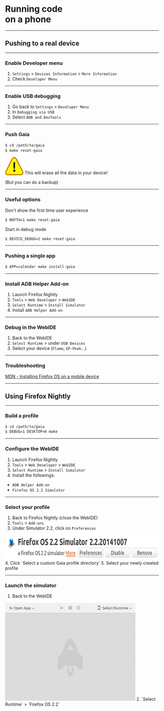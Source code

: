 # Running **code**<br> on a **phone**

---

## Pushing to a real device

---

### Enable Developer menu

1. `Settings` > `Devices Information` > `More Information`
2. Check `Developer Menu`

---

### Enable USB debugging

1. Go back to `Settings` > `Developer Menu`
2. In `Debugging via USB`
3. Select `ADB and DevTools`

---

### Push Gaia

```bash
$ cd /path/to/gaia
$ make reset-gaia
```

<img src="img/warning.svg" alt="Warning" style="vertical-align: bottom;"> This will erase all the data in your device!

(But you can do a backup)

---

### Useful options

Don't show the first time user experience
```bash
$ NOFTU=1 make reset-gaia
```

Start in debug mode
```bash
$ DEVICE_DEBUG=1 make reset-gaia
```

---

### Pushing a single app

```bash
$ APP=calendar make install-gaia
```

---

### Install ADB Helper Add-on

1. Launch Firefox Nightly
2. `Tools` > `Web Developer` > `WebIDE`
3. `Select Runtime` > `Install Simulator`
4. Install `ADB Helper Add-on`

---

### Debug in the WebIDE

1. Back to the WebIDE
2. `Select Runtime` > under `USB Devices`
3. Select your device (`Flame`, `GP-Peak`...)

---

### Troubleshooting

[MDN - Installing Firefox OS on a mobile device](https://developer.mozilla.org/en-US/Firefox_OS/Installing_on_a_mobile_device)

---

## Using Firefox Nightly

---

### Build a profile

```bash
$ cd /path/to/gaia
$ DEBUG=1 DESKTOP=0 make
```

---

### Configure the WebIDE

1. Launch Firefox Nightly
2. `Tools` > `Web Developer` > `WebIDE`
3. `Select Runtime` > `Install Simulator`
4. Install the followings:
  * `ADB Helper Add-on`
  * `Firefox OS 2.2 Simulator`

---

### Select your profile

1. Back to Firefox Nightly (close the WebIDE)
2. `Tools` > `Add-ons`
3. Under Simulator 2.2, click on `Preferences`
<img src="img/simulator-preferences.png" alt="Add-ons preferences menu" style="height: 80px;">
4. Click `Select a custom Gaia profile directory`
5. Select your newly created profile

---

### Launch the simulator

1. Back to the WebIDE<br>
<img src="img/WebIDE.png" alt="WebIDE" style="height: 320px;">
2. `Select Runtime` > `Firefox OS 2.2`
